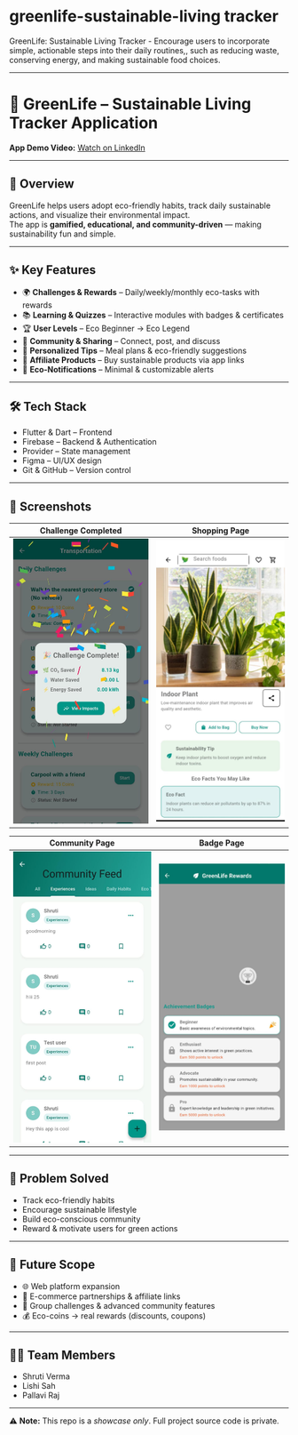 # greenlife-sustainable-living tracker
GreenLife: Sustainable Living Tracker - Encourage users to incorporate simple, actionable steps into their daily routines,, such as reducing waste, conserving energy, and making sustainable food choices.

---

# 🌱 GreenLife – Sustainable Living Tracker Application

**App Demo Video:** [Watch on LinkedIn](https://www.linkedin.com/posts/pallavi-raj-562645257_opentofeedback-devjourney-buildinpublic-ugcPost-7354210694264758276-ghkp?utm_source=social_share_video_v2&utm_medium=android_app&rcm=ACoAAEBUSG4BMzR8doq_60YUUfbDPuKNky451KY&utm_campaign=whatsapp)

---

## 🚀 Overview  
GreenLife helps users adopt eco-friendly habits, track daily sustainable actions, and visualize their environmental impact.  
The app is **gamified, educational, and community-driven** — making sustainability fun and simple.  

---

## ✨ Key Features  
- 🌍 **Challenges & Rewards** – Daily/weekly/monthly eco-tasks with rewards  
- 📚 **Learning & Quizzes** – Interactive modules with badges & certificates  
- 🏆 **User Levels** – Eco Beginner → Eco Legend  
- 👥 **Community & Sharing** – Connect, post, and discuss  
- 🥗 **Personalized Tips** – Meal plans & eco-friendly suggestions  
- 🛒 **Affiliate Products** – Buy sustainable products via app links  
- 🔔 **Eco-Notifications** – Minimal & customizable alerts  

---

## 🛠️ Tech Stack  
- Flutter & Dart – Frontend  
- Firebase – Backend & Authentication  
- Provider – State management  
- Figma – UI/UX design  
- Git & GitHub – Version control  

---

## 📸 Screenshots  

| Challenge Completed | Shopping Page |
|---------------------|---------------|
| ![Challenge Completed](challenge_completed.jpeg) | ![Shopping Page](shopping_page.jpeg) |

| Community Page | Badge Page |
|----------------|------------|
| ![Community Page](community_page.jpeg) | ![Badge Page](badge_page.jpeg) |

---

## 🎯 Problem Solved  
- Track eco-friendly habits  
- Encourage sustainable lifestyle  
- Build eco-conscious community  
- Reward & motivate users for green actions  

---

## 🌱 Future Scope  
- 🌐 Web platform expansion  
- 🤝 E-commerce partnerships & affiliate links  
- 👥 Group challenges & advanced community features  
- 💰 Eco-coins → real rewards (discounts, coupons)  

---

## 👩‍💻 Team Members  
- Shruti Verma
- Lishi Sah  
- Pallavi Raj 
  


---

⚠️ **Note:** This repo is a *showcase only*. Full project source code is private.
